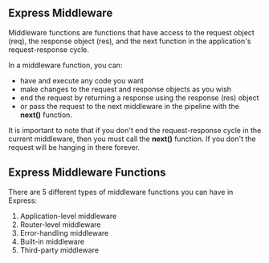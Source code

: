 ## Express Middleware

Middleware functions are functions that have access to the request object (req), the response object (res), and the next function in the application's request-response cycle.

In a middleware function, you can:

- have and execute any code you want
- make changes to the request and response objects as you wish
- end the request by returning a response using the response (res) object
- or pass the request to the next middleware in the pipeline with the **next()** function.

It is important to note that if you don't end the request-response cycle in the current middleware, then you must call the **next()** function. If you don't the request will be hanging in there forever.

## Express Middleware Functions

There are 5 different types of middleware functions you can have in Express:

1. Application-level middleware
2. Router-level middleware
3. Error-handling middleware
4. Built-in middleware
5. Third-party middleware